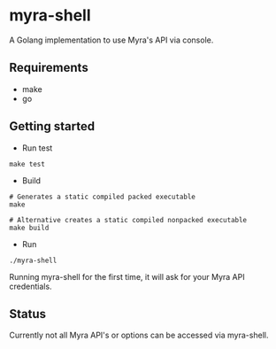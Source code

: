 # myra-shell

A Golang implementation to use Myra's API via console.

## Requirements
- make
- go

## Getting started

- Run test
```
make test
```
- Build
```
# Generates a static compiled packed executable
make

# Alternative creates a static compiled nonpacked executable
make build
```
- Run
```
./myra-shell
```
Running myra-shell for the first time, it will ask for your Myra API credentials.

## Status
Currently not all Myra API's or options can be accessed via myra-shell.

